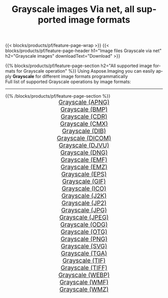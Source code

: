 ﻿---
title: Grayscale images Via net, all supported image formats 
weight: 3920
url: /net/grayscale 
lang: en
langdirlevel: 2
locales: zh-hans,ja,it,ru,de,es,fr,nl,id,lt,pl,pt,vi,tr,ko,zh-hant,ar,hi,th,sv,cs,uk,he
description: Using Aspose.Imaging you can easily Grayscale images Via net
---

{{< blocks/products/pf/feature-page-wrap >}}
{{< blocks/products/pf/feature-page-header h1="Image files Grayscale via net" h2="Grayscale images" downloadText="Download" >}}


{{% blocks/products/pf/feature-page-section  h2="All supported image formats for Grayscale operation" %}}
Using Aspose.Imaging you can easily apply **Grayscale** for different image formats programmatically
<br/>
Full list of supported Grayscale operations by image formats:
<hr/>
{{% /blocks/products/pf/feature-page-section %}}
<div class="container-fluid productfamilypage bg-gray">
    <div class="convertypes bg-gray agp-content section">
        <div class="container">
		<div class="row other-converters" style="gap: 10px;font-size: 19px;text-align:center;">
		    <div class='col-md-2 other-converter remove-lp remove-rp'><a href="/imaging/net/grayscale/apng" style="padding:15px;">Grayscale (APNG)</a></div><div class='col-md-2 other-converter remove-lp remove-rp'><a href="/imaging/net/grayscale/bmp" style="padding:15px;">Grayscale (BMP)</a></div><div class='col-md-2 other-converter remove-lp remove-rp'><a href="/imaging/net/grayscale/cdr" style="padding:15px;">Grayscale (CDR)</a></div><div class='col-md-2 other-converter remove-lp remove-rp'><a href="/imaging/net/grayscale/cmx" style="padding:15px;">Grayscale (CMX)</a></div><div class='col-md-2 other-converter remove-lp remove-rp'><a href="/imaging/net/grayscale/dib" style="padding:15px;">Grayscale (DIB)</a></div><div class='col-md-2 other-converter remove-lp remove-rp'><a href="/imaging/net/grayscale/dicom" style="padding:15px;">Grayscale (DICOM)</a></div><div class='col-md-2 other-converter remove-lp remove-rp'><a href="/imaging/net/grayscale/djvu" style="padding:15px;">Grayscale (DJVU)</a></div><div class='col-md-2 other-converter remove-lp remove-rp'><a href="/imaging/net/grayscale/dng" style="padding:15px;">Grayscale (DNG)</a></div><div class='col-md-2 other-converter remove-lp remove-rp'><a href="/imaging/net/grayscale/emf" style="padding:15px;">Grayscale (EMF)</a></div><div class='col-md-2 other-converter remove-lp remove-rp'><a href="/imaging/net/grayscale/emz" style="padding:15px;">Grayscale (EMZ)</a></div><div class='col-md-2 other-converter remove-lp remove-rp'><a href="/imaging/net/grayscale/eps" style="padding:15px;">Grayscale (EPS)</a></div><div class='col-md-2 other-converter remove-lp remove-rp'><a href="/imaging/net/grayscale/gif" style="padding:15px;">Grayscale (GIF)</a></div><div class='col-md-2 other-converter remove-lp remove-rp'><a href="/imaging/net/grayscale/ico" style="padding:15px;">Grayscale (ICO)</a></div><div class='col-md-2 other-converter remove-lp remove-rp'><a href="/imaging/net/grayscale/j2k" style="padding:15px;">Grayscale (J2K)</a></div><div class='col-md-2 other-converter remove-lp remove-rp'><a href="/imaging/net/grayscale/jp2" style="padding:15px;">Grayscale (JP2)</a></div><div class='col-md-2 other-converter remove-lp remove-rp'><a href="/imaging/net/grayscale/jpg" style="padding:15px;">Grayscale (JPG)</a></div><div class='col-md-2 other-converter remove-lp remove-rp'><a href="/imaging/net/grayscale/jpeg" style="padding:15px;">Grayscale (JPEG)</a></div><div class='col-md-2 other-converter remove-lp remove-rp'><a href="/imaging/net/grayscale/odg" style="padding:15px;">Grayscale (ODG)</a></div><div class='col-md-2 other-converter remove-lp remove-rp'><a href="/imaging/net/grayscale/otg" style="padding:15px;">Grayscale (OTG)</a></div><div class='col-md-2 other-converter remove-lp remove-rp'><a href="/imaging/net/grayscale/png" style="padding:15px;">Grayscale (PNG)</a></div><div class='col-md-2 other-converter remove-lp remove-rp'><a href="/imaging/net/grayscale/svg" style="padding:15px;">Grayscale (SVG)</a></div><div class='col-md-2 other-converter remove-lp remove-rp'><a href="/imaging/net/grayscale/tga" style="padding:15px;">Grayscale (TGA)</a></div><div class='col-md-2 other-converter remove-lp remove-rp'><a href="/imaging/net/grayscale/tif" style="padding:15px;">Grayscale (TIF)</a></div><div class='col-md-2 other-converter remove-lp remove-rp'><a href="/imaging/net/grayscale/tiff" style="padding:15px;">Grayscale (TIFF)</a></div><div class='col-md-2 other-converter remove-lp remove-rp'><a href="/imaging/net/grayscale/webp" style="padding:15px;">Grayscale (WEBP)</a></div><div class='col-md-2 other-converter remove-lp remove-rp'><a href="/imaging/net/grayscale/wmf" style="padding:15px;">Grayscale (WMF)</a></div><div class='col-md-2 other-converter remove-lp remove-rp'><a href="/imaging/net/grayscale/wmz" style="padding:15px;">Grayscale (WMZ)</a></div>
                </div>
        </div>
    </div>
</div>
<br/>
